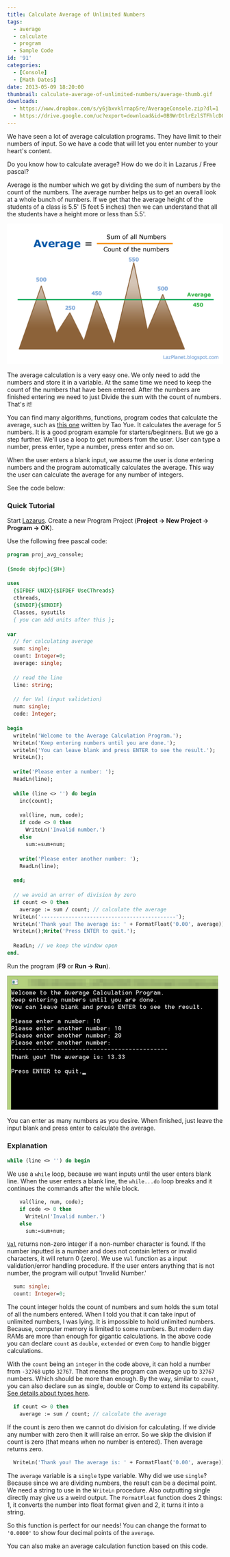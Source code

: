 ```yaml
---
title: Calculate Average of Unlimited Numbers
tags:
  - average
  - calculate
  - program
  - Sample Code
id: '91'
categories:
  - [Console]
  - [Math Dates]
date: 2013-05-09 18:20:00
thumbnail: calculate-average-of-unlimited-numbers/average-thumb.gif
downloads:
  - https://www.dropbox.com/s/y6jbxvklrnap5re/AverageConsole.zip?dl=1
  - https://drive.google.com/uc?export=download&id=0B9WrDtlrEzlSTFhlcDQyb1FNMGs
---
```


We have seen a lot of average calculation programs. They have limit to their numbers of input. So we have a code that will let you enter number to your heart's content.
<!-- more -->


Do you know how to calculate average? How do we do it in Lazarus / Free pascal?

Average is the number which we get by dividing the sum of numbers by the count of the numbers. The average number helps us to get an overall look at a whole bunch of numbers. If we get that the average height of the students of a class is 5.5' (5 feet 5 inches) then we can understand that all the students have a height more or less than 5.5'.


![average calculation formula for use with lazarus](calculate-average-of-unlimited-numbers/average-graph-1.gif "average calculation formula for use with lazarus")


The average calculation is a very easy one. We only need to add the numbers and store it in a variable. At the same time we need to keep the count of the numbers that have been entered. After the numbers are finished entering we need to just Divide the sum with the count of numbers. That's it!

You can find many algorithms, functions, program codes that calculate the average, such as [this one](http://wiki.freepascal.org/Programming_Assignment_2) written by Tao Yue. It calculates the average for 5 numbers. It is a good program example for starters/beginners. But we go a step further. We'll use a loop to get numbers from the user. User can type a number, press enter, type a number, press enter and so on.

When the user enters a blank input, we assume the user is done entering numbers and the program automatically calculates the average. This way the user can calculate the average for any number of integers.

See the code below:


### Quick Tutorial

Start [Lazarus](https://lazarus-ide.org).
Create a new Program Project (**Project -> New Project -> Program -> OK**).

Use the following free pascal code:

```pascal
program proj_avg_console;

{$mode objfpc}{$H+}

uses
  {$IFDEF UNIX}{$IFDEF UseCThreads}
  cthreads,
  {$ENDIF}{$ENDIF}
  Classes, sysutils
  { you can add units after this };

var
  // for calculating average
  sum: single;
  count: Integer=0;
  average: single;

  // read the line
  line: string;

  // for Val (input validation)
  num: single;
  code: Integer;

begin
  writeln('Welcome to the Average Calculation Program.');
  WriteLn('Keep entering numbers until you are done.');
  writeln('You can leave blank and press ENTER to see the result.');
  WriteLn();

  write('Please enter a number: ');
  ReadLn(line);

  while (line <> '') do begin
    inc(count);

    val(line, num, code);
    if code <> 0 then
      WriteLn('Invalid number.')
    else
      sum:=sum+num;

    write('Please enter another number: ');
    ReadLn(line);

  end;

  // we avoid an error of division by zero
  if count <> 0 then
    average := sum / count; // calculate the average
  WriteLn('--------------------------------------------');
  WriteLn('Thank you! The average is: ' + FormatFloat('0.00', average));
  WriteLn();Write('Press ENTER to quit.');

  ReadLn; // we keep the window open
end.
```

Run the program (**F9** or **Run -> Run**).


![](calculate-average-of-unlimited-numbers/average-calculation-lazarus.gif)


You can enter as many numbers as you desire. When finished, just leave the input blank and press enter to calculate the average.


### Explanation

```pascal
while (line <> '') do begin
```

We use a `while` loop, because we want inputs until the user enters blank line. When the user enters a blank line, the `while...do` loop breaks and it continues the commands after the while block.

```pascal
    val(line, num, code);
    if code <> 0 then
      WriteLn('Invalid number.')
    else
      sum:=sum+num;
```

[`Val`](http://www.freepascal.org/docs-html/rtl/system/val.html) returns non-zero integer if a non-number character is found. If the number inputted is a number and does not contain letters or invalid characters, it will return 0 (zero). We use `Val` function as a input validation/error handling procedure. If the user enters anything that is not number, the program will output 'Invalid Number.'

```pascal
  sum: single;
  count: Integer=0;
```

The count integer holds the count of numbers and sum holds the sum total of all the numbers entered. When I told you that it can take input of unlimited numbers, I was lying. It is impossible to hold unlimited numbers. Because, computer memory is limited to some numbers. But modern day RAMs are more than enough for gigantic calculations. In the above code you can declare `count` as `double`, `extended` or even `Comp` to handle bigger calculations.

With the `count` being an `integer` in the code above, it can hold a number from `-32768` upto `32767`. That means the program can average up to `32767` numbers. Which should be more than enough. By the way, similar to `count`, you can also declare `sum` as single, double or Comp to extend its capability. [See details about types here](http://wiki.freepascal.org/Variables_and_Data_Types).

```pascal
  if count <> 0 then
    average := sum / count; // calculate the average
```

If the count is zero then we cannot do division for calculating. If we divide any number with zero then it will raise an error. So we skip the division if count is zero (that means when no number is entered). Then average returns zero.

```pascal
  WriteLn('Thank you! The average is: ' + FormatFloat('0.00', average));
```

The `average` variable is a `single` type variable. Why did we use `single`? Because since we are dividing numbers, the result can be a decimal point. We need a string to use in the `WriteLn` procedure. Also outputting single directly may give us a weird output. The `FormatFloat` function does 2 things:
1, it converts the number into float format given and
2, it turns it into a string.

So this function is perfect for our needs! You can change the format to `'0.0000'` to show four decimal points of the `average`.

You can also make an average calculation function based on this code.
